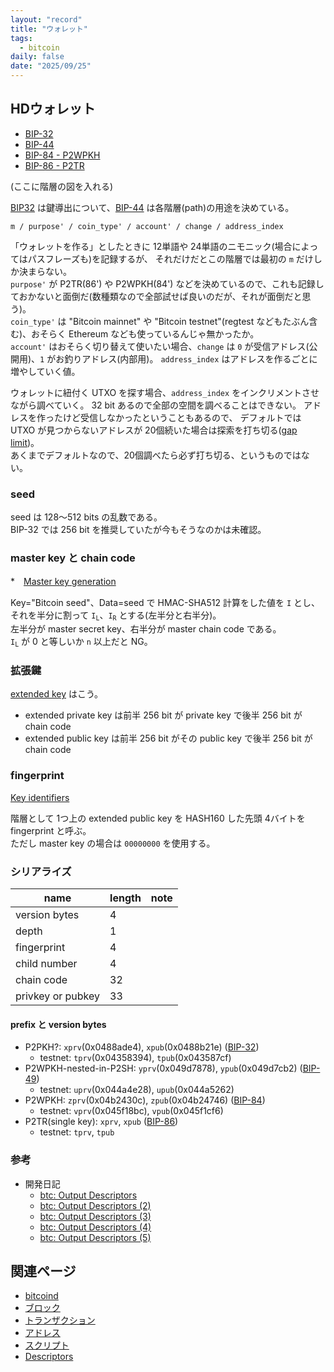 ```yaml
---
layout: "record"
title: "ウォレット"
tags:
  - bitcoin
daily: false
date: "2025/09/25"
---
```


## HDウォレット

* [BIP-32](https://github.com/bitcoin/bips/blob/master/bip-0032.mediawiki)
* [BIP-44](https://github.com/bitcoin/bips/blob/master/bip-0044.mediawiki)
* [BIP-84 - P2WPKH](https://github.com/bitcoin/bips/blob/master/bip-0084.mediawiki)
* [BIP-86 - P2TR](https://github.com/bitcoin/bips/blob/master/bip-0086.mediawiki)

(ここに階層の図を入れる)

[BIP32](https://github.com/bitcoin/bips/blob/master/bip-0032.mediawiki) は鍵導出について、[BIP-44](https://github.com/bitcoin/bips/blob/master/bip-0044.mediawiki) は各階層(path)の用途を決めている。  

```
m / purpose' / coin_type' / account' / change / address_index
```

「ウォレットを作る」としたときに 12単語や 24単語のニモニック(場合によってはパスフレーズも)を記録するが、
それだけだとこの階層では最初の `m` だけしか決まらない。  
`purpose'` が P2TR(86') や P2WPKH(84') などを決めているので、これも記録しておかないと面倒だ(数種類なので全部試せば良いのだが、それが面倒だと思う)。  
`coin_type'` は "Bitcoin mainnet" や "Bitcoin testnet"(regtest などもたぶん含む)、おそらく Ethereum なども使っているんじゃ無かったか。  
`account'` はおそらく切り替えて使いたい場合、`change` は `0` が受信アドレス(公開用)、`1` がお釣りアドレス(内部用)。
`address_index` はアドレスを作るごとに増やしていく値。

ウォレットに紐付く UTXO を探す場合、`address_index` をインクリメントさせながら調べていく。
32 bit あるので全部の空間を調べることはできない。
アドレスを作ったけど受信しなかったということもあるので、
デフォルトでは UTXO が見つからないアドレスが 20個続いた場合は探索を打ち切る([gap limit](https://github.com/bitcoin/bips/blob/master/bip-0044.mediawiki#address-gap-limit))。  
あくまでデフォルトなので、20個調べたら必ず打ち切る、というものではない。

### seed

seed は 128～512 bits の乱数である。  
BIP-32 では 256 bit を推奨していたが今もそうなのかは未確認。

### master key と chain code

*　[Master key generation](https://github.com/bitcoin/bips/blob/master/bip-0032.mediawiki#master-key-generation)

Key="Bitcoin seed"、Data=seed で HMAC-SHA512 計算をした値を `I` とし、それを半分に割って <code class="language-plaintext highlighter-rouge">I<sub>L</sub></code>、<code class="language-plaintext highlighter-rouge">I<sub>R</sub></code> とする(左半分と右半分)。  
左半分が master secret key、右半分が master chain code である。  
<code class="language-plaintext highlighter-rouge">I<sub>L</sub></code> が 0 と等しいか `n` 以上だと NG。

### 拡張鍵

[extended key](https://github.com/bitcoin/bips/blob/master/bip-0032.mediawiki#extended-keys) はこう。

* extended private key は前半 256 bit が private key で後半 256 bit が chain code
* extended public key は前半 256 bit がその public key で後半 256 bit が chain code

### fingerprint

[Key identifiers](https://github.com/bitcoin/bips/blob/master/bip-0032.mediawiki#key-identifiers)

階層として 1つ上の extended public key を HASH160 した先頭 4バイトを fingerprint と呼ぶ。  
ただし master key の場合は `00000000` を使用する。

### シリアライズ

| name | length | note |
| ---- | ---- | ---- |
| version bytes | 4 |  |
| depth | 1 |
| fingerprint | 4 |
| child number | 4 |
| chain code | 32 |
| privkey or pubkey | 33 |

#### prefix と version bytes

* P2PKH?: `xprv`(0x0488ade4), `xpub`(0x0488b21e) ([BIP-32](https://github.com/bitcoin/bips/blob/master/bip-0032.mediawiki#serialization-format))
  * testnet: `tprv`(0x04358394), `tpub`(0x043587cf)
* P2WPKH-nested-in-P2SH: `yprv`(0x049d7878), `ypub`(0x049d7cb2) ([BIP-49](https://github.com/bitcoin/bips/blob/master/bip-0049.mediawiki#extended-key-version))
  * testnet: `uprv`(0x044a4e28), `upub`(0x044a5262)
* P2WPKH: `zprv`(0x04b2430c), `zpub`(0x04b24746) ([BIP-84](https://github.com/bitcoin/bips/blob/master/bip-0084.mediawiki#extended-key-version))
  * testnet: `vprv`(0x045f18bc), `vpub`(0x045f1cf6)
* P2TR(single key): `xprv`, `xpub` ([BIP-86](https://github.com/bitcoin/bips/blob/master/bip-0086.mediawiki#test-vectors))
  * testnet: `tprv`, `tpub`

### 参考

* 開発日記
  * [btc: Output Descriptors](https://blog.hirokuma.work/2025/02/20250224-btc.html)
  * [btc: Output Descriptors (2)](https://blog.hirokuma.work/2025/02/20250225-btc2.html)
  * [btc: Output Descriptors (3)](https://blog.hirokuma.work/2025/03/20250301-btc.html)
  * [btc: Output Descriptors (4)](https://blog.hirokuma.work/2025/03/20250302-btc.html)
  * [btc: Output Descriptors (5)](https://blog.hirokuma.work/2025/03/20250303-btc.html)

## 関連ページ

* [bitcoind](./bitcoind.md)
* [ブロック](./blocks.md)
* [トランザクション](./transactions.md)
* [アドレス](./address.md)
* [スクリプト](./script.md)
* [Descriptors](./descriptors.md)
